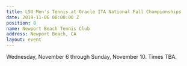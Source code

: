 ```yaml
---
title: LSU Men's Tennis at Oracle ITA National Fall Championships
date: 2019-11-06 00:00:00 Z
position: 8
name: Newport Beach Tennis Club
address: Newport Beach, CA
layout: event
---
```


Wednesday, November 6 through Sunday, November 10. Times TBA.